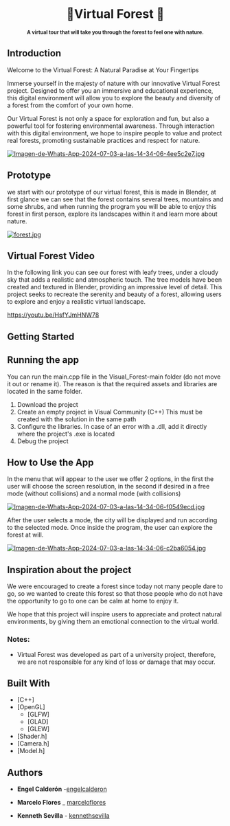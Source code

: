 <div align="center">
<h1 >🌲Virtual Forest 🌲</h1>
<p ><sup><b>A virtual tour that will take you through the forest to feel one with nature. </b></sup></p>
</div>

## Introduction

Welcome to the Virtual Forest: A Natural Paradise at Your Fingertips

Immerse yourself in the majesty of nature with our innovative Virtual Forest project. Designed to offer you an immersive and educational experience, this digital environment will allow you to explore the beauty and diversity of a forest from the comfort of your own home.

Our Virtual Forest is not only a space for exploration and fun, but also a powerful tool for fostering environmental awareness. Through interaction with this digital environment, we hope to inspire people to value and protect real forests, promoting sustainable practices and respect for nature.

[![Imagen-de-Whats-App-2024-07-03-a-las-14-34-06-4ee5c2e7.jpg](https://i.postimg.cc/W16qDWQR/Imagen-de-Whats-App-2024-07-03-a-las-14-34-06-4ee5c2e7.jpg)](https://postimg.cc/Yv0CZ3r8)

## Prototype
we start with our prototype of our virtual forest, this is made in Blender, at first glance we can see that the forest contains several trees, mountains and some shrubs, and when running the program you will be able to enjoy this forest in first person, explore its landscapes within it and learn more about nature.

[![forest.jpg](https://i.postimg.cc/cC9bkggk/forest.jpg)](https://postimg.cc/xNm5cdPL)

## Virtual Forest Video

In the following link you can see our forest with leafy trees, under a cloudy sky that adds a realistic and atmospheric touch. The tree models have been created and textured in Blender, providing an impressive level of detail. This project seeks to recreate the serenity and beauty of a forest, allowing users to explore and enjoy a realistic virtual landscape.

https://youtu.be/HsfYJmHNW78

## Getting Started

## Running the app

You can run the main.cpp file in the Visual_Forest-main folder (do not move it out or rename it). The reason is that the required assets and libraries are located in the same folder.

1. Download the project
2. Create an empty project in Visual Community (C++) This must be created with the solution in the same path
3. Configure the libraries. In case of an error with a .dll, add it directly where the project's .exe is located
4. Debug the project

## How to Use the App

In the menu that will appear to the user we offer 2 options, in the first the user will choose the screen resolution, in the second if desired in a free mode (without collisions) and a normal mode (with collisions)

[![Imagen-de-Whats-App-2024-07-03-a-las-14-34-06-f0549ecd.jpg](https://i.postimg.cc/8cR6VTQY/Imagen-de-Whats-App-2024-07-03-a-las-14-34-06-f0549ecd.jpg)](https://postimg.cc/n9Lz4bLK)

After the user selects a mode, the city will be displayed and run according to the selected mode. Once inside the program, the user can explore the forest at will.

[![Imagen-de-Whats-App-2024-07-03-a-las-14-34-06-c2ba6054.jpg](https://i.postimg.cc/WbSdmW20/Imagen-de-Whats-App-2024-07-03-a-las-14-34-06-c2ba6054.jpg)](https://postimg.cc/8jJkNbfC)

## Inspiration about the project
We were encouraged to create a forest since today not many people dare to go, so we wanted to create this forest so that those people who do not have the opportunity to go to one can be calm at home to enjoy it.

We hope that this project will inspire users to appreciate and protect natural environments, by giving them an emotional connection to the virtual world.

### Notes:

- Virtual Forest was developed as part of a university project, therefore, we are not responsible for any kind of loss or damage that may occur.


## Built With
- [C++]
- [OpenGL]
  - [GLFW]
  - [GLAD]
  - [GLEW]
- [Shader.h]
- [Camera.h]
- [Model.h]



## Authors

- **Engel Calderón** -[engelcalderon](https://github.com/engelcaldero28)

* **Marcelo Flores** _  [marceloflores](https://github.com/Allhein)

* **Kenneth Sevilla** - [kennethsevilla](https://github.com/Kenneth-Sevilla)

